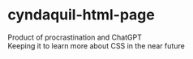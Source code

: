 # cyndaquil-html-page

Product of procrastination and ChatGPT  
Keeping it to learn more about CSS in the near future  

